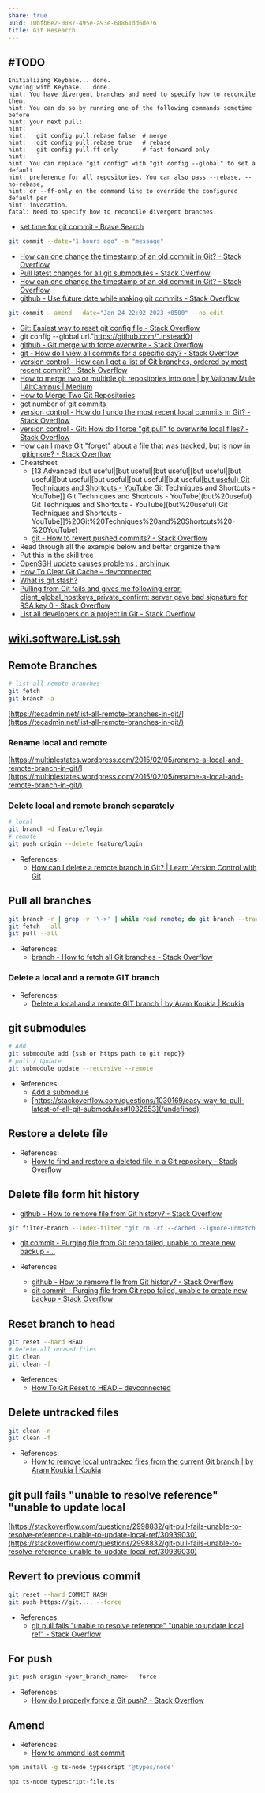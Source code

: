 ```yaml
---
share: true
uuid: 10bfb6e2-0087-495e-a93e-60861dd6de76
title: Git Research
---
```

## #TODO

``` log
Initializing Keybase... done.
Syncing with Keybase... done.
hint: You have divergent branches and need to specify how to reconcile them.
hint: You can do so by running one of the following commands sometime before
hint: your next pull:
hint: 
hint:   git config pull.rebase false  # merge
hint:   git config pull.rebase true   # rebase
hint:   git config pull.ff only       # fast-forward only
hint: 
hint: You can replace "git config" with "git config --global" to set a default
hint: preference for all repositories. You can also pass --rebase, --no-rebase,
hint: or --ff-only on the command line to override the configured default per
hint: invocation.
fatal: Need to specify how to reconcile divergent branches.

```

* [set time for git commit - Brave Search](https://search.brave.com/search?q=set+time+for+git+commit&source=desktop)
``` bash
git commit --date="1 hours ago" -m "message"
```
* [How can one change the timestamp of an old commit in Git? - Stack Overflow](https://stackoverflow.com/questions/454734/how-can-one-change-the-timestamp-of-an-old-commit-in-git)
* [Pull latest changes for all git submodules - Stack Overflow](https://stackoverflow.com/questions/1030169/pull-latest-changes-for-all-git-submodules)
* [How can one change the timestamp of an old commit in Git? - Stack Overflow](https://stackoverflow.com/questions/454734/how-can-one-change-the-timestamp-of-an-old-commit-in-git)
* [github - Use future date while making git commits - Stack Overflow](https://stackoverflow.com/questions/29927453/use-future-date-while-making-git-commits)

```bash
git commit --amend --date="Jan 24 22:02 2023 +0500" --no-edit
```

* [Git: Easiest way to reset git config file - Stack Overflow](https://stackoverflow.com/questions/35853986/git-easiest-way-to-reset-git-config-file)
* git config --global url."https://github.com/".insteadOf
* [github - Git merge with force overwrite - Stack Overflow](https://stackoverflow.com/questions/40517129/git-merge-with-force-overwrite)
* [git - How do I view all commits for a specific day? - Stack Overflow](https://stackoverflow.com/questions/19987099/how-do-i-view-all-commits-for-a-specific-day)
* [version control - How can I get a list of Git branches, ordered by most recent commit? - Stack Overflow](https://stackoverflow.com/questions/5188320/how-can-i-get-a-list-of-git-branches-ordered-by-most-recent-commit)
* [How to merge two or multiple git repositories into one | by Vaibhav Mule | AltCampus | Medium](https://medium.com/altcampus/how-to-merge-two-or-multiple-git-repositories-into-one-9f8a5209913f)
* [How to Merge Two Git Repositories](https://www.w3docs.com/snippets/git/how-to-merge-two-git-repositories.html)
* get number of git commits
* [version control - How do I undo the most recent local commits in Git? - Stack Overflow](https://stackoverflow.com/questions/927358/how-do-i-undo-the-most-recent-local-commits-in-git)
* [version control - Git: How do I force "git pull" to overwrite local files? - Stack Overflow](https://stackoverflow.com/questions/1125968/git-how-do-i-force-git-pull-to-overwrite-local-files)
* [How can I make Git "forget" about a file that was tracked, but is now in .gitignore? - Stack Overflow](https://stackoverflow.com/questions/1274057/how-can-i-make-git-forget-about-a-file-that-was-tracked-but-is-now-in-gitign)
* Cheatsheet
  * [13 Advanced (but useful|[but useful|[but useful|[but useful|[but useful|[but useful|[but useful|[but useful|[but useful|[but useful) Git Techniques and Shortcuts - YouTube](/undefined) Git Techniques and Shortcuts - YouTube]] Git Techniques and Shortcuts - YouTube](but%20useful) Git Techniques and Shortcuts - YouTube](but%20useful) Git Techniques and Shortcuts - YouTube]]%20Git%20Techniques%20and%20Shortcuts%20-%20YouTube)
  * [git - How to revert pushed commits? - Stack Overflow](https://stackoverflow.com/questions/46897033/how-to-revert-pushed-commits)
* Read through all the example below and better organize them
* Put this in the skill tree
* [OpenSSH update causes problems : archlinux](https://old.reddit.com/r/archlinux/comments/lyazre/openssh_update_causes_problems/)
* [How To Clear Git Cache – devconnected](https://devconnected.com/how-to-clear-git-cache/)
* [What is git stash?](https://www.theserverside.com/definition/git-stash)
* [Pulling from Git fails and gives me following error: client_global_hostkeys_private_confirm: server gave bad signature for RSA key 0 - Stack Overflow](https://stackoverflow.com/questions/67401049/pulling-from-git-fails-and-gives-me-following-error-client-global-hostkeys-priv)
* [List all developers on a project in Git - Stack Overflow](https://stackoverflow.com/questions/9597410/list-all-developers-on-a-project-in-git)

## [wiki.software.List.ssh](/undefined)

## Remote Branches

``` bash
# list all remote branches
git fetch
git branch -a
```

[https://tecadmin.net/list-all-remote-branches-in-git/](https://tecadmin.net/list-all-remote-branches-in-git/)

### Rename local and remote

[https://multiplestates.wordpress.com/2015/02/05/rename-a-local-and-remote-branch-in-git/](https://multiplestates.wordpress.com/2015/02/05/rename-a-local-and-remote-branch-in-git/)

### Delete local and remote branch separately

``` bash
# local
git branch -d feature/login
# remote
git push origin --delete feature/login
```

* References:
  * [How can I delete a remote branch in Git? | Learn Version Control with Git](https://www.git-tower.com/learn/git/faq/delete-remote-branch/)

## Pull all branches

``` bash
git branch -r | grep -v '\->' | while read remote; do git branch --track "${remote#origin/}" "$remote"; done
git fetch --all
git pull --all
```

* References:
  * [branch - How to fetch all Git branches - Stack Overflow](https://stackoverflow.com/questions/10312521/how-to-fetch-all-git-branches)

### Delete a local and a remote GIT branch

* References:
  * [Delete a local and a remote GIT branch | by Aram Koukia | Koukia](https://koukia.ca/delete-a-local-and-a-remote-git-branch-61df0b10d323?gi=5b67a6c668b1)

## git submodules

``` bash
# Add
git submodule add {ssh or https path to git repo}}
# pull / Update
git submodule update --recursive --remote
```

* References:
  * [Add a submodule](https://git-scm.com/book/en/v2/Git-Tools-Submodules)
  * [https://stackoverflow.com/questions/1030169/easy-way-to-pull-latest-of-all-git-submodules#1032653](/undefined)

## Restore a delete file

* References:
  * [How to find and restore a deleted file in a Git repository - Stack Overflow](https://stackoverflow.com/questions/953481/how-to-find-and-restore-a-deleted-file-in-a-git-repository)

## Delete file form hit history

* [github - How to remove file from Git history? - Stack Overflow](https://stackoverflow.com/questions/43762338/how-to-remove-file-from-git-history)

``` bash
git filter-branch --index-filter "git rm -rf --cached --ignore-unmatch path_to_file" HEAD
```
* [git commit - Purging file from Git repo failed, unable to create new backup -...](https://stackoverflow.com/questions/6403601/purging-file-from-git-repo-failed-unable-to-create-new-backup)

* References
  * [github - How to remove file from Git history? - Stack Overflow](https://stackoverflow.com/questions/43762338/how-to-remove-file-from-git-history)
  * [git commit - Purging file from Git repo failed, unable to create new backup - Stack Overflow](https://stackoverflow.com/questions/6403601/purging-file-from-git-repo-failed-unable-to-create-new-backup)

## Reset branch to head

``` bash
git reset --hard HEAD
# Delete all unused files
git clean
git clean -f
```
    
* References:
  * [How To Git Reset to HEAD – devconnected](https://devconnected.com/how-to-git-reset-to-head/)

## Delete untracked files

``` bash
git clean -n
git clean -f
```

* References:
  * [How to remove local untracked files from the current Git branch | by Aram Koukia | Koukia](https://koukia.ca/how-to-remove-local-untracked-files-from-the-current-git-branch-571c6ce9b6b1)

## git pull fails "unable to resolve reference" "unable to update local


[https://stackoverflow.com/questions/2998832/git-pull-fails-unable-to-resolve-reference-unable-to-update-local-ref/30939030](https://stackoverflow.com/questions/2998832/git-pull-fails-unable-to-resolve-reference-unable-to-update-local-ref/30939030)

## Revert to previous commit

``` bash
git reset --hard COMMIT HASH
git push https://git.... --force
```

* References:
  * [git pull fails "unable to resolve reference" "unable to update local ref" - Stack Overflow](https://stackoverflow.com/questions/2998832/git-pull-fails-unable-to-resolve-reference-unable-to-update-local-ref/30939030)

## For push

``` bash
git push origin <your_branch_name> --force
```  

* References:
  * [How do I properly force a Git push? - Stack Overflow](https://stackoverflow.com/questions/5509543/how-do-i-properly-force-a-git-push)

## Amend

* References:
  * [How to ammend last commit](https://medium.com/@igor_marques/git-basics-adding-more-changes-to-your-last-commit-1629344cb9a8)



``` bash
npm install -g ts-node typescript '@types/node'

npx ts-node typescript-file.ts
```